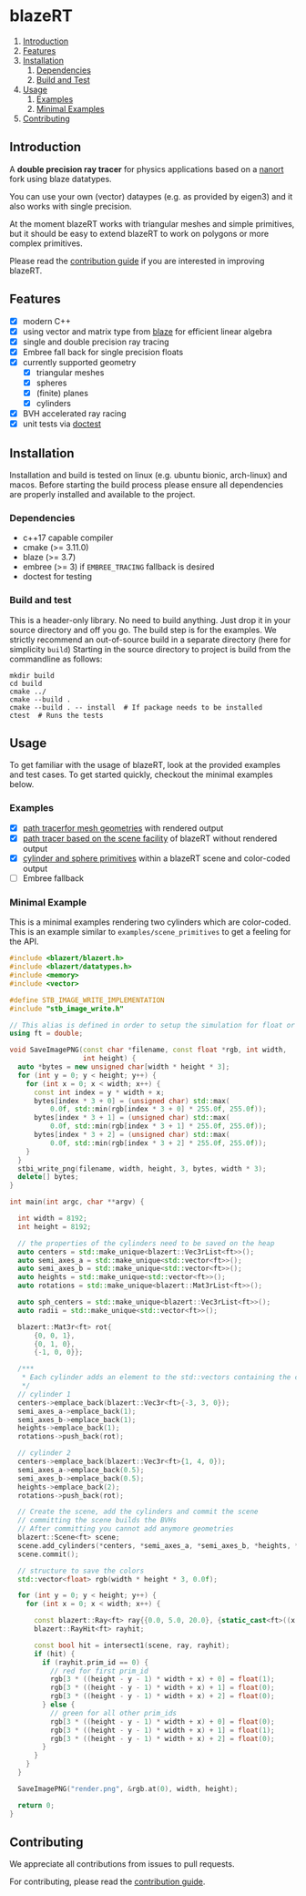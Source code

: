 # blazeRT

1. [Introduction](#introduction)
2. [Features](#features)
3. [Installation](#installation)
    1. [Dependencies](#dependencies)
    2. [Build and Test](#build-and-test)
4. [Usage](#usage)
    1. [Examples](#examples)
    2. [Minimal Examples](#minimal-example)
5. [Contributing](#contributing)

## Introduction
A **double precision ray tracer** for physics applications based on a [nanort](https://github.com/lighttransport/nanort) fork using blaze datatypes.

You can use your own (vector) dataypes (e.g. as provided by eigen3) and it also works with single precision.

At the moment blazeRT works with triangular meshes and simple primitives, but it should be easy to extend blazeRT 
to  work on polygons or more complex primitives.

Please read the [contribution guide](CONTRIBUTING.md) if you are interested in improving blazeRT.

## Features
- [x] modern C++
- [x] using vector and matrix type from [blaze](https://bitbucket.org/blaze-lib/blaze/src/master/) for efficient linear algebra
- [x] single and double precision ray tracing 
- [x] Embree fall back for single precision floats
- [x] currently supported geometry
    - [x] triangular meshes
    - [x] spheres
    - [x] (finite) planes
    - [x] cylinders
- [x] BVH accelerated ray racing
- [x] unit tests via [doctest](https://github.com/onqtam/doctest)

## Installation
Installation and build is tested on linux (e.g. ubuntu bionic, arch-linux) and macos.
Before starting the build process please ensure all dependencies are properly installed and available to the project.

### Dependencies
 * c++17 capable compiler
 * cmake (>= 3.11.0)
 * blaze (>= 3.7)
 * embree (>= 3) if ```EMBREE_TRACING``` fallback is desired
 * doctest for testing

### Build and test
This is a header-only library. No need to build anything. Just drop it in your source directory and off you go.
The build step is for the examples.
We strictly recommend an out-of-source build in a separate directory (here for simplicity ```build```) 
Starting in the source directory to project is build from the commandline as follows:
```shell script
mkdir build
cd build 
cmake ../
cmake --build .
cmake --build . -- install  # If package needs to be installed 
ctest  # Runs the tests
```
## Usage
To get familiar with the usage of blazeRT, look at the provided examples and test cases. To get started quickly,
checkout the minimal examples below.
### Examples
- [x] [path tracerfor mesh geometries](examples/path_tracer) with rendered output
- [x] [path tracer based on the scene facility](examples/scene_mesh) of blazeRT without rendered output
- [x] [cylinder and sphere primitives](examples/scene_primitives) within a blazeRT scene and color-coded output
- [ ] Embree fallback

### Minimal Example
This is a minimal examples rendering two cylinders which are color-coded. This is an example similar to 
```examples/scene_primitives``` to get a feeling for the API.
```c++
#include <blazert/blazert.h>
#include <blazert/datatypes.h>
#include <memory>
#include <vector>

#define STB_IMAGE_WRITE_IMPLEMENTATION
#include "stb_image_write.h"

// This alias is defined in order to setup the simulation for float or double, depending on what you want to do.
using ft = double;

void SaveImagePNG(const char *filename, const float *rgb, int width,
                  int height) {
  auto *bytes = new unsigned char[width * height * 3];
  for (int y = 0; y < height; y++) {
    for (int x = 0; x < width; x++) {
      const int index = y * width + x;
      bytes[index * 3 + 0] = (unsigned char) std::max(
          0.0f, std::min(rgb[index * 3 + 0] * 255.0f, 255.0f));
      bytes[index * 3 + 1] = (unsigned char) std::max(
          0.0f, std::min(rgb[index * 3 + 1] * 255.0f, 255.0f));
      bytes[index * 3 + 2] = (unsigned char) std::max(
          0.0f, std::min(rgb[index * 3 + 2] * 255.0f, 255.0f));
    }
  }
  stbi_write_png(filename, width, height, 3, bytes, width * 3);
  delete[] bytes;
}

int main(int argc, char **argv) {

  int width = 8192;
  int height = 8192;

  // the properties of the cylinders need to be saved on the heap
  auto centers = std::make_unique<blazert::Vec3rList<ft>>();
  auto semi_axes_a = std::make_unique<std::vector<ft>>();
  auto semi_axes_b = std::make_unique<std::vector<ft>>();
  auto heights = std::make_unique<std::vector<ft>>();
  auto rotations = std::make_unique<blazert::Mat3rList<ft>>();

  auto sph_centers = std::make_unique<blazert::Vec3rList<ft>>();
  auto radii = std::make_unique<std::vector<ft>>();

  blazert::Mat3r<ft> rot{
      {0, 0, 1},
      {0, 1, 0},
      {-1, 0, 0}};

  /***
   * Each cylinder adds an element to the std::vectors containing the corresponding parameters
   */
  // cylinder 1
  centers->emplace_back(blazert::Vec3r<ft>{-3, 3, 0});
  semi_axes_a->emplace_back(1);
  semi_axes_b->emplace_back(1);
  heights->emplace_back(1);
  rotations->push_back(rot);

  // cylinder 2
  centers->emplace_back(blazert::Vec3r<ft>{1, 4, 0});
  semi_axes_a->emplace_back(0.5);
  semi_axes_b->emplace_back(0.5);
  heights->emplace_back(2);
  rotations->push_back(rot);

  // Create the scene, add the cylinders and commit the scene
  // committing the scene builds the BVHs
  // After committing you cannot add anymore geometries
  blazert::Scene<ft> scene;
  scene.add_cylinders(*centers, *semi_axes_a, *semi_axes_b, *heights, *rotations);
  scene.commit();

  // structure to save the colors
  std::vector<float> rgb(width * height * 3, 0.0f);

  for (int y = 0; y < height; y++) {
    for (int x = 0; x < width; x++) {

      const blazert::Ray<ft> ray{{0.0, 5.0, 20.0}, {static_cast<ft>((x / ft(width)) - 0.5), static_cast<ft>((y / ft(height)) - 0.5), ft(-1.)}};
      blazert::RayHit<ft> rayhit;

      const bool hit = intersect1(scene, ray, rayhit);
      if (hit) {
        if (rayhit.prim_id == 0) {
          // red for first prim_id
          rgb[3 * ((height - y - 1) * width + x) + 0] = float(1);
          rgb[3 * ((height - y - 1) * width + x) + 1] = float(0);
          rgb[3 * ((height - y - 1) * width + x) + 2] = float(0);
        } else {
          // green for all other prim_ids
          rgb[3 * ((height - y - 1) * width + x) + 0] = float(0);
          rgb[3 * ((height - y - 1) * width + x) + 1] = float(1);
          rgb[3 * ((height - y - 1) * width + x) + 2] = float(0);
        }
      }
    }
  }

  SaveImagePNG("render.png", &rgb.at(0), width, height);

  return 0;
}
```
## Contributing
We appreciate all contributions from issues to pull requests.

For contributing, please read the [contribution guide](CONTRIBUTING.md).
